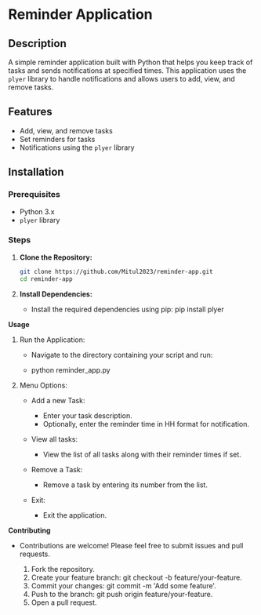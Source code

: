 # Reminder Application

## Description

A simple reminder application built with Python that helps you keep track of tasks and sends notifications at specified times. This application uses the `plyer` library to handle notifications and allows users to add, view, and remove tasks.

## Features

- Add, view, and remove tasks
- Set reminders for tasks
- Notifications using the `plyer` library

## Installation

### Prerequisites

- Python 3.x
- `plyer` library

### Steps

1. **Clone the Repository:**

   ```bash
   git clone https://github.com/Mitul2023/reminder-app.git
   cd reminder-app
2. **Install Dependencies:**
   - Install the required dependencies using pip: pip install plyer

**Usage**
1. Run the Application:

   - Navigate to the directory containing your script and run:

   - python reminder_app.py

2. Menu Options:
   - Add a new Task:
      - Enter your task description.
       - Optionally, enter the reminder time in HH format for notification.

   - View all tasks:
      - View the list of all tasks along with their reminder times if set.

   - Remove a Task:
      - Remove a task by entering its number from the list.

   - Exit:
      - Exit the application.

**Contributing**
  - Contributions are welcome! Please feel free to submit issues and pull requests.

    1. Fork the repository.
    2. Create your feature branch: git checkout -b feature/your-feature.
    3. Commit your changes: git commit -m 'Add some feature'.
    4. Push to the branch: git push origin feature/your-feature.
    5. Open a pull request.
